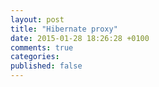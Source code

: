 ```yaml
---
layout: post
title: "Hibernate proxy"
date: 2015-01-28 18:26:28 +0100
comments: true
categories:
published: false
---
```

